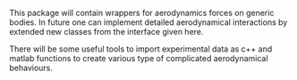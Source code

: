 This package will contain wrappers for aerodynamics forces on generic bodies. In future one can implement detailed aerodynamical interactions by extended new classes from the interface given here. 

There will be some useful tools to import experimental data as c++ and matlab functions to create various type of complicated aerodynamical behaviours.
